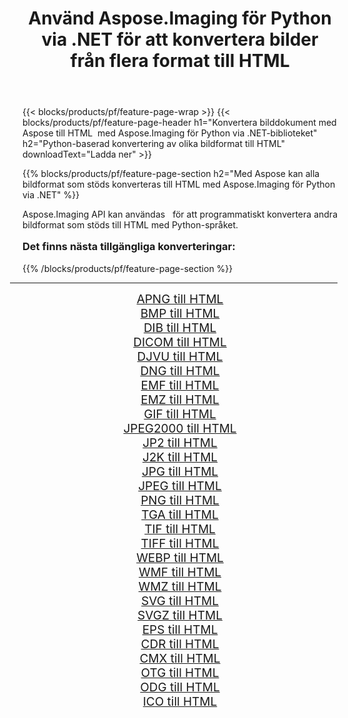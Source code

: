 ﻿---
title: Använd Aspose.Imaging för Python via .NET för att konvertera bilder från flera format till HTML 
weight: 3920
url: /sv/python-net/conversion/to/html/ 
lang: sv
langdirlevel: 2
locales: zh-hans,ja,it,ru,de,es,fr,nl,id,lt,pl,pt,vi,tr,ko,zh-hant,ar,hi,th,sv,cs,uk,he
description: Du kan använda Aspose.Imaging för Python via .NET-biblioteket för att konvertera från en mängd olika format till HTML
---

{{< blocks/products/pf/feature-page-wrap >}}
{{< blocks/products/pf/feature-page-header h1="Konvertera bilddokument med Aspose till HTML  med Aspose.Imaging för Python via .NET-biblioteket" h2="Python-baserad konvertering av olika bildformat till HTML" downloadText="Ladda ner" >}}


{{% blocks/products/pf/feature-page-section  h2="Med Aspose kan alla bildformat som stöds konverteras till HTML med Aspose.Imaging för Python via .NET" %}}
<p align=justify>Aspose.Imaging API kan användas   för att programmatiskt konvertera andra bildformat som stöds till HTML med Python-språket.</p>
<h3 style="margin-top:16px;">
Det finns nästa tillgängliga konverteringar:
</h3>
{{% /blocks/products/pf/feature-page-section %}}
<div class="container-fluid productfamilypage bg-gray">
    <div class="convertypes bg-gray agp-content section">
        <div class="container">
		<hr style="margin-left:-20px;"/>
		<div class="row other-converters" style="gap: 10px;font-size: 19px;text-align:center;">
		    <div class='col-md-3 other-converter remove-lp remove-rp'><a href="/imaging/sv/python-net/conversion/apng-to-html/" style="padding:15px;">APNG till HTML</a></div>
<div class='col-md-3 other-converter remove-lp remove-rp'><a href="/imaging/sv/python-net/conversion/bmp-to-html/" style="padding:15px;">BMP till HTML</a></div>
<div class='col-md-3 other-converter remove-lp remove-rp'><a href="/imaging/sv/python-net/conversion/dib-to-html/" style="padding:15px;">DIB till HTML</a></div>
<div class='col-md-3 other-converter remove-lp remove-rp'><a href="/imaging/sv/python-net/conversion/dicom-to-html/" style="padding:15px;">DICOM till HTML</a></div>
<div class='col-md-3 other-converter remove-lp remove-rp'><a href="/imaging/sv/python-net/conversion/djvu-to-html/" style="padding:15px;">DJVU till HTML</a></div>
<div class='col-md-3 other-converter remove-lp remove-rp'><a href="/imaging/sv/python-net/conversion/dng-to-html/" style="padding:15px;">DNG till HTML</a></div>
<div class='col-md-3 other-converter remove-lp remove-rp'><a href="/imaging/sv/python-net/conversion/emf-to-html/" style="padding:15px;">EMF till HTML</a></div>
<div class='col-md-3 other-converter remove-lp remove-rp'><a href="/imaging/sv/python-net/conversion/emz-to-html/" style="padding:15px;">EMZ till HTML</a></div>
<div class='col-md-3 other-converter remove-lp remove-rp'><a href="/imaging/sv/python-net/conversion/gif-to-html/" style="padding:15px;">GIF till HTML</a></div>
<div class='col-md-3 other-converter remove-lp remove-rp'><a href="/imaging/sv/python-net/conversion/jpeg2000-to-html/" style="padding:15px;">JPEG2000 till HTML</a></div>
<div class='col-md-3 other-converter remove-lp remove-rp'><a href="/imaging/sv/python-net/conversion/jp2-to-html/" style="padding:15px;">JP2 till HTML</a></div>
<div class='col-md-3 other-converter remove-lp remove-rp'><a href="/imaging/sv/python-net/conversion/j2k-to-html/" style="padding:15px;">J2K till HTML</a></div>
<div class='col-md-3 other-converter remove-lp remove-rp'><a href="/imaging/sv/python-net/conversion/jpg-to-html/" style="padding:15px;">JPG till HTML</a></div>
<div class='col-md-3 other-converter remove-lp remove-rp'><a href="/imaging/sv/python-net/conversion/jpeg-to-html/" style="padding:15px;">JPEG till HTML</a></div>
<div class='col-md-3 other-converter remove-lp remove-rp'><a href="/imaging/sv/python-net/conversion/png-to-html/" style="padding:15px;">PNG till HTML</a></div>
<div class='col-md-3 other-converter remove-lp remove-rp'><a href="/imaging/sv/python-net/conversion/tga-to-html/" style="padding:15px;">TGA till HTML</a></div>
<div class='col-md-3 other-converter remove-lp remove-rp'><a href="/imaging/sv/python-net/conversion/tif-to-html/" style="padding:15px;">TIF till HTML</a></div>
<div class='col-md-3 other-converter remove-lp remove-rp'><a href="/imaging/sv/python-net/conversion/tiff-to-html/" style="padding:15px;">TIFF till HTML</a></div>
<div class='col-md-3 other-converter remove-lp remove-rp'><a href="/imaging/sv/python-net/conversion/webp-to-html/" style="padding:15px;">WEBP till HTML</a></div>
<div class='col-md-3 other-converter remove-lp remove-rp'><a href="/imaging/sv/python-net/conversion/wmf-to-html/" style="padding:15px;">WMF till HTML</a></div>
<div class='col-md-3 other-converter remove-lp remove-rp'><a href="/imaging/sv/python-net/conversion/wmz-to-html/" style="padding:15px;">WMZ till HTML</a></div>
<div class='col-md-3 other-converter remove-lp remove-rp'><a href="/imaging/sv/python-net/conversion/svg-to-html/" style="padding:15px;">SVG till HTML</a></div>
<div class='col-md-3 other-converter remove-lp remove-rp'><a href="/imaging/sv/python-net/conversion/svgz-to-html/" style="padding:15px;">SVGZ till HTML</a></div>
<div class='col-md-3 other-converter remove-lp remove-rp'><a href="/imaging/sv/python-net/conversion/eps-to-html/" style="padding:15px;">EPS till HTML</a></div>
<div class='col-md-3 other-converter remove-lp remove-rp'><a href="/imaging/sv/python-net/conversion/cdr-to-html/" style="padding:15px;">CDR till HTML</a></div>
<div class='col-md-3 other-converter remove-lp remove-rp'><a href="/imaging/sv/python-net/conversion/cmx-to-html/" style="padding:15px;">CMX till HTML</a></div>
<div class='col-md-3 other-converter remove-lp remove-rp'><a href="/imaging/sv/python-net/conversion/otg-to-html/" style="padding:15px;">OTG till HTML</a></div>
<div class='col-md-3 other-converter remove-lp remove-rp'><a href="/imaging/sv/python-net/conversion/odg-to-html/" style="padding:15px;">ODG till HTML</a></div>
<div class='col-md-3 other-converter remove-lp remove-rp'><a href="/imaging/sv/python-net/conversion/ico-to-html/" style="padding:15px;">ICO till HTML</a></div>
                </div>
        </div>
    </div>
</div>
<br/>

